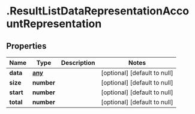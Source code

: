 # .ResultListDataRepresentationAccountRepresentation

## Properties
Name | Type | Description | Notes
------------ | ------------- | ------------- | -------------
**data** | [**any**](AccountRepresentation.md) |  | [optional] [default to null]
**size** | **number** |  | [optional] [default to null]
**start** | **number** |  | [optional] [default to null]
**total** | **number** |  | [optional] [default to null]


